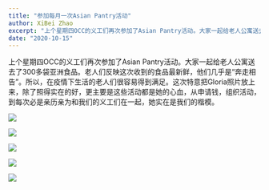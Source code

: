```yaml
---
title: "参加每月一次Asian Pantry活动"
author: XiBei Zhao
excerpt: "上个星期四OCC的义工们再次参加了Asian Pantry活动。大家一起给老人公寓送去了300多袋亚洲食品。老人们反映这次收到的食品最新鲜，他们几乎是“奔走相告”。所以，在疫情下生活的老人们很容易得到满足。这次特意把Gloria照片放上来，除了照得实在的好，更主要是这些活动都是她的心血，从申请钱，组织活动，到每次必是亲历亲为和我们的义工们在一起，她实在是我们的楷模。"
date: "2020-10-15"
---
```


上个星期四OCC的义工们再次参加了Asian Pantry活动。大家一起给老人公寓送去了300多袋亚洲食品。老人们反映这次收到的食品最新鲜，他们几乎是“奔走相告”。所以，在疫情下生活的老人们很容易得到满足。这次特意把Gloria照片放上来，除了照得实在的好，更主要是这些活动都是她的心血，从申请钱，组织活动，到每次必是亲历亲为和我们的义工们在一起，她实在是我们的楷模。

![](https://res.cloudinary.com/dhngj18do/image/upload/f_auto,q_auto/v1/images/Wechat%20Image_20201021102152)

![](https://res.cloudinary.com/dhngj18do/image/upload/f_auto,q_auto/v1/images/Wechat%20Image_20201021102159)

![](https://res.cloudinary.com/dhngj18do/image/upload/f_auto,q_auto/v1/images/Wechat%20Image_20201021102214)

![](https://res.cloudinary.com/dhngj18do/image/upload/f_auto,q_auto/v1/images/Wechat%20Image_20201021102207)

![](https://res.cloudinary.com/dhngj18do/image/upload/f_auto,q_auto/v1/images/Wechat%20Image_20201021102107)
